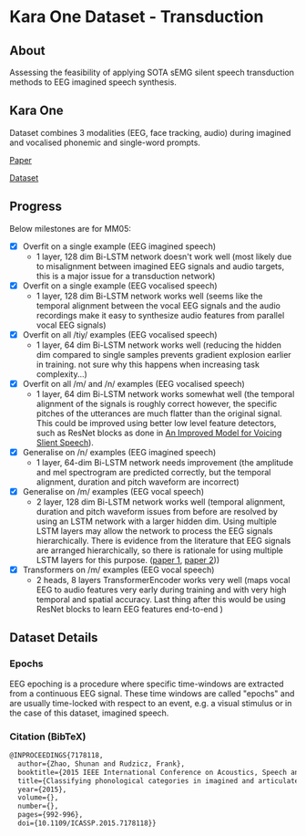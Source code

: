 # Kara One Dataset - Transduction

## About

Assessing the feasibility of applying SOTA sEMG silent speech transduction methods to EEG imagined speech synthesis.

## Kara One

Dataset combines 3 modalities (EEG, face tracking, audio) during imagined and
vocalised phonemic and single-word prompts.

[Paper](http://www.cs.toronto.edu/~complingweb/data/karaOne/ZhaoRudzicz15.pdf)

[Dataset](http://www.cs.toronto.edu/~complingweb/data/karaOne/karaOne.html)

## Progress

Below milestones are for MM05:
- [x] Overfit on a single example (EEG imagined speech)
   - 1 layer, 128 dim Bi-LSTM network doesn't work well
     (most likely due to misalignment between imagined EEG signals and audio targets,
     this is a major issue for a transduction network)
- [x] Overfit on a single example (EEG vocalised speech)
   - 1 layer, 128 dim Bi-LSTM network works well
     (seems like the temporal alignment between the vocal EEG signals and the audio
     recordings make it easy to synthesize audio features from parallel vocal EEG signals)
- [x] Overfit on all /tiy/ examples (EEG vocalised speech)
    - 1 layer, 64 dim Bi-LSTM network works well
      (reducing the hidden dim compared to single samples prevents gradient explosion
       earlier in training. not sure why this happens when increasing task complexity...)
- [x] Overfit on all /m/ and /n/ examples (EEG vocalised speech)
    - 1 layer, 64 dim Bi-LSTM network works somewhat well
      (the temporal alignment of the signals is roughly correct however, the specific
       pitches of the utterances are much flatter than the original signal. This
       could be improved using better low level feature detectors, such as ResNet
       blocks as done in
       [An Improved Model for Voicing Slient Speech](https://arxiv.org/abs/2106.01933)).
- [x] Generalise on /n/ examples (EEG imagined speech)
   - 1 layer, 64-dim Bi-LSTM network needs improvement
     (the amplitude and mel spectrogram are predicted correctly, but the temporal
      alignment, duration and pitch waveform are incorrect)
- [x] Generalise on /m/ examples (EEG vocal speech)
   - 2 layer, 128 dim Bi-LSTM network works well
     (temporal alignment, duration and pitch waveform issues from before are resolved
      by using an LSTM network with a larger hidden dim. Using multiple LSTM layers
      may allow the network to process the EEG signals hierarchically. There is 
      evidence from the literature that EEG signals are arranged hierarchically,
      so there is rationale for using multiple LSTM layers for this purpose.
      ([paper 1](https://pubmed.ncbi.nlm.nih.gov/22361076/),
      [paper 2](https://www.sciencedirect.com/science/article/abs/pii/S1053811905025140)))
- [x] Transformers on /m/ examples (EEG vocal speech)
    - 2 heads, 8 layers TransformerEncoder works very well
      (maps vocal EEG to audio features very early during training and with very high
       temporal and spatial accuracy. Last thing after this would be using ResNet blocks
       to learn EEG features end-to-end )

## Dataset Details

### Epochs

EEG epoching is a procedure where specific time-windows are extracted
from a continuous EEG signal. These time windows are called "epochs"
and are usually time-locked with respect to an event, e.g. a visual stimulus
or in the case of this dataset, imagined speech.

### Citation (BibTeX)

```tex
@INPROCEEDINGS{7178118,
  author={Zhao, Shunan and Rudzicz, Frank},
  booktitle={2015 IEEE International Conference on Acoustics, Speech and Signal Processing (ICASSP)}, 
  title={Classifying phonological categories in imagined and articulated speech}, 
  year={2015},
  volume={},
  number={},
  pages={992-996},
  doi={10.1109/ICASSP.2015.7178118}}
```